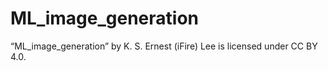 # ML_image_generation

“ML_image_generation” by K. S. Ernest (iFire) Lee is licensed under CC BY 4.0. 

